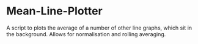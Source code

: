 # Mean-Line-Plotter
A script to plots the average of a number of other line graphs, which sit in the background.   Allows for normalisation and rolling averaging.
